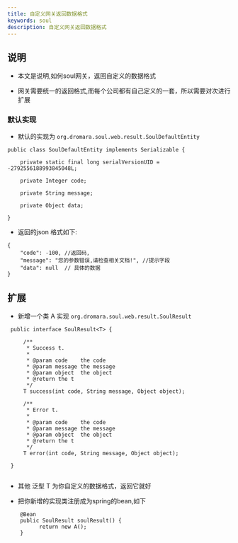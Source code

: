 ```yaml
---
title: 自定义网关返回数据格式
keywords: soul
description: 自定义网关返回数据格式
---
```




## 说明

* 本文是说明,如何soul网关，返回自定义的数据格式

* 网关需要统一的返回格式,而每个公司都有自己定义的一套，所以需要对次进行扩展


###  默认实现

*  默认的实现为 `org.dromara.soul.web.result.SoulDefaultEntity`
```
public class SoulDefaultEntity implements Serializable {

    private static final long serialVersionUID = -2792556188993845048L;

    private Integer code;

    private String message;

    private Object data;

}

```

* 返回的json 格式如下:
```
{
    "code": -100, //返回码,
    "message": "您的参数错误,请检查相关文档!", //提示字段
    "data": null  // 具体的数据
}
```

## 扩展

*  新增一个类 A 实现 `org.dromara.soul.web.result.SoulResult`

```
 public interface SoulResult<T> {
 
     /**
      * Success t.
      *
      * @param code    the code
      * @param message the message
      * @param object  the object
      * @return the t
      */
     T success(int code, String message, Object object);
 
     /**
      * Error t.
      *
      * @param code    the code
      * @param message the message
      * @param object  the object
      * @return the t
      */
     T error(int code, String message, Object object);
 
 }


```

* 其他 泛型 T 为你自定义的数据格式，返回它就好


* 把你新增的实现类注册成为spring的bean,如下

```
    @Bean
    public SoulResult soulResult() {
          return new A();
    }
```




